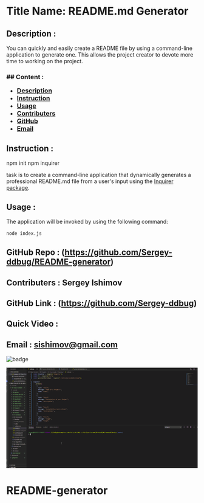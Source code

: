    <h1>Title Name: README.md Generator  </h1>
  
   ## Description :  
   
   You can quickly and easily create a README file by using a command-line application to generate one. This allows the project creator to devote more time to working on the project.

   <h3>## Content :

- [Description](#description)
- [Instruction](#instructions)
- [Usage](#usage)
- [Contributers](#contributers)
- [GitHub](#GitHub)
- [Email](#mail)
</h3>

## Instruction :

npm init npm inquirer

task is to create a command-line application that dynamically generates a professional README.md file from a user's input using the [Inquirer package](https://www.npmjs.com/package/inquirer).

## Usage :

The application will be invoked by using the following command:

```bash
node index.js
```
## GitHub Repo : (https://github.com/Sergey-ddbug/README-generator)

## Contributers : Sergey Ishimov

## GitHub Link : (https://github.com/Sergey-ddbug)

## Quick Video :

## Email : sishimov@gmail.com

![badge](https://img.shields.io/badge/license-Unlicense-blue.svg)

![Video](./utils/readmegeneratorcut.gif)
# README-generator
